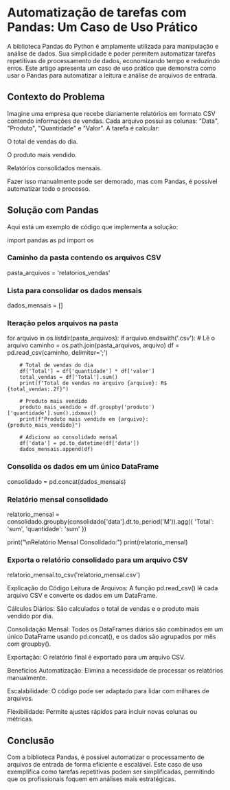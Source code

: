 # Automatização de tarefas com Pandas: Um Caso de Uso Prático
A biblioteca Pandas do Python é amplamente utilizada para manipulação e análise de dados. Sua simplicidade e poder permitem automatizar tarefas repetitivas de processamento de dados, economizando tempo e reduzindo erros. Este artigo apresenta um caso de uso prático que demonstra como usar o Pandas para automatizar a leitura e análise de arquivos de entrada.

## Contexto do Problema
Imagine uma empresa que recebe diariamente relatórios em formato CSV contendo informações de vendas. Cada arquivo possui as colunas: "Data", "Produto", "Quantidade" e "Valor". A tarefa é calcular:

O total de vendas do dia.

O produto mais vendido.

Relatórios consolidados mensais.

Fazer isso manualmente pode ser demorado, mas com Pandas, é possível automatizar todo o processo.

## Solução com Pandas
Aqui está um exemplo de código que implementa a solução:

import pandas as pd
import os

### Caminho da pasta contendo os arquivos CSV
pasta_arquivos = 'relatorios_vendas'

### Lista para consolidar os dados mensais
dados_mensais = []

### Iteração pelos arquivos na pasta
for arquivo in os.listdir(pasta_arquivos):
    if arquivo.endswith('.csv'):
        # Lê o arquivo
        caminho = os.path.join(pasta_arquivos, arquivo)
        df = pd.read_csv(caminho, delimiter=';')

        # Total de vendas do dia
        df['Total'] = df['quantidade'] * df['valor']
        total_vendas = df['Total'].sum()
        print(f"Total de vendas no arquivo {arquivo}: R$ {total_vendas:.2f}")

        # Produto mais vendido
        produto_mais_vendido = df.groupby('produto')['quantidade'].sum().idxmax()
        print(f"Produto mais vendido em {arquivo}: {produto_mais_vendido}")

        # Adiciona ao consolidado mensal
        df['data'] = pd.to_datetime(df['data'])
        dados_mensais.append(df)

### Consolida os dados em um único DataFrame
consolidado = pd.concat(dados_mensais)

### Relatório mensal consolidado
relatorio_mensal = consolidado.groupby(consolidado['data'].dt.to_period('M')).agg({
    'Total': 'sum',
    'quantidade': 'sum'
})

print("\nRelatório Mensal Consolidado:")
print(relatorio_mensal)

### Exporta o relatório consolidado para um arquivo CSV
relatorio_mensal.to_csv('relatorio_mensal.csv') 

Explicação do Código
Leitura de Arquivos: A função pd.read_csv() lê cada arquivo CSV e converte os dados em um DataFrame.

Cálculos Diários: São calculados o total de vendas e o produto mais vendido por dia.

Consolidação Mensal: Todos os DataFrames diários são combinados em um único DataFrame usando pd.concat(), e os dados são agrupados por mês com groupby().

Exportação: O relatório final é exportado para um arquivo CSV.


Benefícios
Automatização: Elimina a necessidade de processar os relatórios manualmente.

Escalabilidade: O código pode ser adaptado para lidar com milhares de arquivos.

Flexibilidade: Permite ajustes rápidos para incluir novas colunas ou métricas.


## Conclusão
Com a biblioteca Pandas, é possível automatizar o processamento de arquivos de entrada de forma eficiente e escalável. Este caso de uso exemplifica como tarefas repetitivas podem ser simplificadas, permitindo que os profissionais foquem em análises mais estratégicas.
